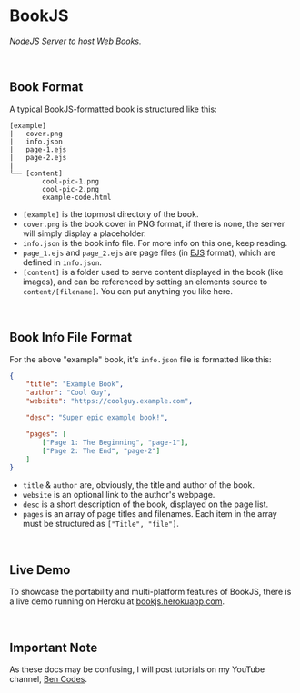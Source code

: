 # BookJS
*NodeJS Server to host Web Books.*

<br>

## Book Format
A typical BookJS-formatted book is structured like this:
```
[example]
|   cover.png
|   info.json
|   page-1.ejs
|   page-2.ejs
|
└── [content]
        cool-pic-1.png
        cool-pic-2.png
        example-code.html
```
- `[example]` is the topmost directory of the book.
- `cover.png` is the book cover in PNG format, if there is none, the server will simply display a placeholder.
- `info.json` is the book info file. For more info on this one, keep reading.
- `page_1.ejs` and `page_2.ejs` are page files (in [EJS](https://www.ejs.co/) format), which are defined in `info.json`.
- `[content]` is a folder used to serve content displayed in the book (like images), and can be referenced by setting an elements source to `content/[filename]`. You can put anything you like here.

<br>

## Book Info File Format
For the above "example" book, it's `info.json` file is formatted like this:
```json
{
    "title": "Example Book",
    "author": "Cool Guy",
    "website": "https://coolguy.example.com",

    "desc": "Super epic example book!",

    "pages": [
        ["Page 1: The Beginning", "page-1"],
        ["Page 2: The End", "page-2"]
    ]
}
```
- `title` & `author` are, obviously, the title and author of the book.
- `website` is an optional link to the author's webpage.
- `desc` is a short description of the book, displayed on the page list.
- `pages` is an array of page titles and filenames. Each item in the array must be structured as `["Title", "file"]`.

<br>

## Live Demo
To showcase the portability and multi-platform features of BookJS, there is a live demo running on Heroku at [bookjs.herokuapp.com](https://bookjs.herokuapp.com/).

<br>

## Important Note
As these docs may be confusing, I will post tutorials on my YouTube channel, [Ben Codes](https://www.youtube.com/channel/UCZ0SO5pj7U3TfCmZqvuAG6Q).